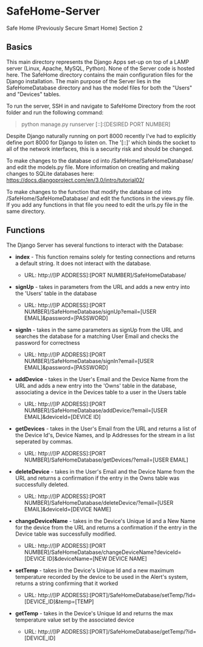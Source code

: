 # SafeHome-Server
Safe Home (Previously Secure Smart Home) Section 2

## Basics

  This main directory represents the Django Apps set-up on top of a LAMP server (Linux, Apache, MySQL, Python).
None of the Server code is hosted here. The SafeHome directory contains the main configuration files for the Django 
installation. The main purpose of the Server lies in the SafeHomeDatabase directory and has the model files for both
the "Users" and "Devices" tables. 

  To run the server, SSH in and navigate to SafeHome Directory from the root folder and run the following command:
  
  >python manage.py runserver [::]:[DESIRED PORT NUMBER]
  
  Despite Django naturally running on port 8000 recently I've had to explicitly define port 8000 for Django to listen on. 
The '[::]' which binds the socket to all of the network interfaces, this is a security risk and should be changed. 

  To make changes to the database cd into /SafeHome/SafeHomeDatabase/ and edit the models.py file. More information on
creating and making changes to SQLite databases here: https://docs.djangoproject.com/en/3.0/intro/tutorial02/

  To make changes to the function that modify the database cd into /SafeHome/SafeHomeDatabase/ and edit the functions in 
the views.py file. If you add any functions in that file you need to edit the urls.py file in the same directory.

## Functions
 
  The Django Server has several functions to interact with the Database:
  
* <b>index</b> - This function remains solely for testing connections and returns a default string. It does not interact with the database.
  * URL: http://[IP ADDRESS]:[PORT NUMBER]/SafeHomeDatabase/

* <b>signUp</b> - takes in parameters from the URL and adds a new entry into the 'Users' table in the database
  * URL: http://[IP ADDRESS]:[PORT NUMBER]/SafeHomeDatabase/signUp?email=[USER EMAIL]&password=[PASSWORD]

* <b>signIn</b> - takes in the same parameters as signUp from the URL and searches the database for a matching User Email and checks the password for correctness
  * URL: http://[IP ADDRESS]:[PORT NUMBER]/SafeHomeDatabase/signIn?email=[USER EMAIL]&password=[PASSWORD]

* <b>addDevice</b> - takes in the User's Email and the Device Name from the URL and adds a new entry into the 'Owns' table in the database, associating a device in the Devices table to a user in the Users table
  * URL: http://[IP ADDRESS]:[PORT NUMBER]/SafeHomeDatabase/addDevice/?email=[USER EMAIL]&deviceId=[DEVICE ID]

* <b>getDevices</b> - takes in the User's Email from the URL and returns a list of the Device Id's, Device Names, and Ip Addresses for the stream in a list seperated by commas.
  * URL: http://[IP ADDRESS]:[PORT NUMBER]/SafeHomeDatabase/getDevices/?email=[USER EMAIL]

* <b>deleteDevice</b> - takes in the User's Email and the Device Name from the URL and returns a confirmation if the entry in the Owns table was successfully deleted.
  * URL: http://[IP ADDRESS]:[PORT NUMBER]/SafeHomeDatabase/deleteDevice/?email=[USER EMAIL]&deviceId=[DEVICE NAME]

* <b>changeDeviceName</b> - takes in the Device's Unique Id and a New Name for the device from the URL and returns a confirmation if the entry in the Device table was successfully modified.
  * URL: http://[IP ADDRESS]:[PORT NUMBER]/SafeHomeDatabase/changeDeviceName?deviceId=[DEVICE ID]&deviceName=[NEW DEVICE NAME]

* <b>setTemp</b> - takes in the Device's Unique Id and a new maximum temperature recorded by the device to be used in the Alert's system, returns a string confirming that it worked
  * URL: http://[IP ADDRESS]:[PORT]/SafeHomeDatabase/setTemp/?id=[DEVICE_ID]&temp=[TEMP]

* <b>getTemp</b> - takes in the Device's Unique Id and returns the max temperature value set by the associated device
  * URL: http://[IP ADDRESS]:[PORT]/SafeHomeDatabase/getTemp/?id=[DEVICE_ID]
